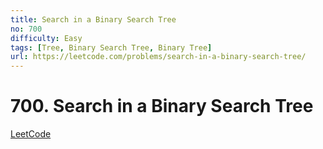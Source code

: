 ```yaml
---
title: Search in a Binary Search Tree
no: 700
difficulty: Easy
tags: [Tree, Binary Search Tree, Binary Tree]
url: https://leetcode.com/problems/search-in-a-binary-search-tree/
---
```


# 700. Search in a Binary Search Tree

[LeetCode](https://leetcode.com/problems/search-in-a-binary-search-tree/)

